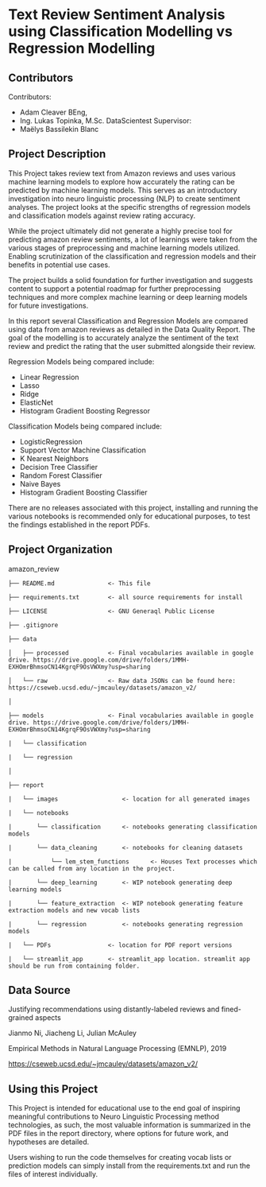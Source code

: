 Text Review Sentiment Analysis using Classification Modelling vs Regression Modelling 
==============================

Contributors
------------
Contributors:  
* Adam Cleaver BEng, 
* Ing. Lukas Topinka, M.Sc. 
DataScientest Supervisor: 
* Maëlys Bassilekin Blanc 

Project Description
------------
This Project takes review text from Amazon reviews and uses various machine learning models to explore how accurately the rating can be predicted by machine learning models. This serves as an introductory investigation into neuro linguistic processing (NLP) to create sentiment analyses. The project looks at the specific strengths of regression models and classification models against review rating accuracy. 

While the project ultimately did not generate a highly precise tool for predicting amazon review sentiments, a lot of learnings were taken from the various stages of preprocessing and machine learning models utilized. Enabling scrutinization of the classification and regression models and their benefits in potential use cases.  

The project builds a solid foundation for further investigation and suggests content to support a potential roadmap for further preprocessing techniques and more complex machine learning or deep learning models for future investigations. 

In this report several Classification and Regression Models are compared using data from amazon reviews as detailed in the Data Quality Report. The goal of the modelling is to accurately analyze the sentiment of the text review and predict the rating that the user submitted alongside their review. 

Regression Models being compared include: 
* Linear Regression
* Lasso
* Ridge
* ElasticNet
* Histogram Gradient Boosting Regressor 

Classification Models being compared include: 
* LogisticRegression
* Support Vector Machine Classification
* K Nearest Neighbors
* Decision Tree Classifier
* Random Forest Classifier
* Naive Bayes
* Histogram Gradient Boosting Classifier

There are no releases associated with this project, installing and running the various notebooks is recommended only for educational purposes, to test the findings established in the report PDFs.

Project Organization
------------
amazon_review

    ├── README.md               <- This file

    ├── requirements.txt        <- all source requirements for install

    ├── LICENSE                 <- GNU Generaql Public License

    ├── .gitignore

    ├── data               

    │   ├── processed           <- Final vocabularies available in google drive. https://drive.google.com/drive/folders/1MMH-EXHOmrBhmsoCN14KgrqF9OsVWXmy?usp=sharing

    │   └── raw                 <- Raw data JSONs can be found here: https://cseweb.ucsd.edu/~jmcauley/datasets/amazon_v2/ 

    │

    ├── models                  <- Final vocabularies available in google drive. https://drive.google.com/drive/folders/1MMH-EXHOmrBhmsoCN14KgrqF9OsVWXmy?usp=sharing

    |   └── classification

    |   └── regression

    │

    ├── report          

    |   └── images                  <- location for all generated images

    |   └── notebooks

    |       └── classification      <- notebooks generating classification models

    |       └── data_cleaning       <- notebooks for cleaning datasets

    |           └── lem_stem_functions      <- Houses Text processes which can be called from any location in the project.

    |       └── deep_learning       <- WIP notebook generating deep learning models

    |       └── feature_extraction  <- WIP notebook generating feature extraction models and new vocab lists

    |       └── regression          <- notebooks generating regression models

    |   └── PDFs                <- location for PDF report versions   

    |   └── streamlit_app       <- streamlit_app location. streamlit app should be run from containing folder.

Data Source
-------------
Justifying recommendations using distantly-labeled reviews and fined-grained aspects 

Jianmo Ni, Jiacheng Li, Julian McAuley 

Empirical Methods in Natural Language Processing (EMNLP), 2019 

https://cseweb.ucsd.edu/~jmcauley/datasets/amazon_v2/ 


Using this Project
--------------
This Project is intended for educational use to the end goal of inspiring meaningful contributions to Neuro Linguistic Processing method technologies, as such, the most valuable information is summarized in the PDF files in the report directory, where options for future work, and hypotheses are detailed.

Users wishing to run the code themselves for creating vocab lists or prediction models can simply install from the requirements.txt and run the files of interest individually.
